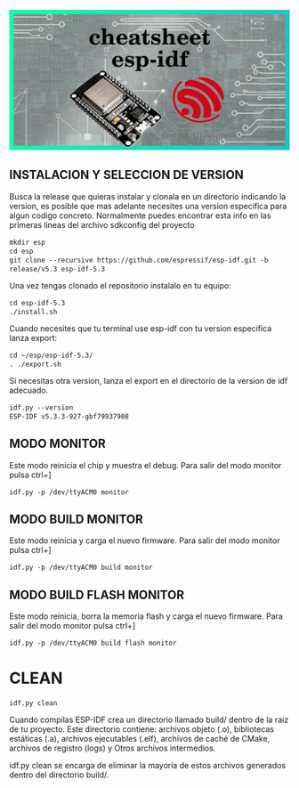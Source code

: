 ![Banner](./assets/banner.png)

## INSTALACION Y SELECCION DE VERSION

Busca la release que quieras instalar y clonala en un directorio indicando la version, es posible que mas adelante necesites una version especifica para algun codigo concreto. Normalmente puedes encontrar esta info en las primeras lineas del archivo sdkconfig del proyecto

```
mkdir esp
cd esp
git clone --recursive https://github.com/espressif/esp-idf.git -b release/v5.3 esp-idf-5.3
```

Una vez tengas clonado el repositorio instalalo en tu equipo:
```
cd esp-idf-5.3
./install.sh
```

Cuando necesites que tu terminal use esp-idf con tu version especifica lanza export:
```
cd ~/esp/esp-idf-5.3/
. ./export.sh
```

Si necesitas otra version, lanza el export en el directorio de la version de idf adecuado.
```
idf.py --version
ESP-IDF v5.3.3-927-gbf79937908
```

## MODO MONITOR

Este modo reinicia el chip y muestra el debug. Para salir del modo monitor pulsa ctrl+]
```
idf.py -p /dev/ttyACM0 monitor
```

## MODO BUILD MONITOR
Este modo reinicia y carga el nuevo firmware. Para salir del modo monitor pulsa ctrl+]
```
idf.py -p /dev/ttyACM0 build monitor
```

## MODO BUILD FLASH MONITOR
Este modo reinicia, borra la memoria flash y carga el nuevo firmware. Para salir del modo monitor pulsa ctrl+]
```
idf.py -p /dev/ttyACM0 build flash monitor
```

# CLEAN
```
idf.py clean
```
Cuando compilas ESP-IDF crea un directorio llamado build/ dentro de la raíz de tu proyecto. Este directorio contiene: archivos objeto (.o), bibliotecas estáticas (.a), archivos ejecutables (.elf), archivos de caché de CMake, archivos de registro (logs) y Otros archivos intermedios.

idf.py clean se encarga de eliminar la mayoría de estos archivos generados dentro del directorio build/.


